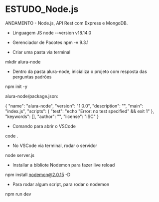 # ESTUDO_Node.js
ANDAMENTO - Node.js, API Rest com Express e MongoDB.

* Linguagem JS
node --version
v18.14.0

* Gerenciador de Pacotes
npm -v
9.3.1

* Criar uma pasta via terminal

mkdir alura-node

* Dentro da pasta alura-node, inicializa o projeto com resposta das perguntas padrões

npm init -y

alura-node/package.json:

{
  "name": "alura-node",
  "version": "1.0.0",
  "description": "",
  "main": "index.js",
  "scripts": {
    "test": "echo \"Error: no test specified\" && exit 1"
  },
  "keywords": [],
  "author": "",
  "license": "ISC"
}


* Comando para abrir o VSCode

code .

* No VSCode via terminal, rodar o servidor 

node server.js

* Installar a bibliote Nodemon para fazer live reload

npm install nodemon@2.0.15 -D

* Para rodar algum script, para rodar o nodemon

npm run dev
